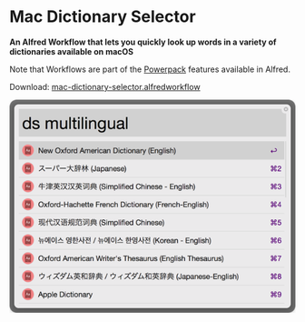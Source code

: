 # Mac Dictionary Selector

**An Alfred Workflow that lets you quickly look up words in a variety of dictionaries available on macOS**

Note that Workflows are part of the [Powerpack](https://www.alfredapp.com/powerpack/) features available in Alfred.

Download: [mac-dictionary-selector.alfredworkflow](https://github.com/yohasebe/mac-dictionary-selector/raw/master/Mac%20Dictionary%20Selector.alfredworkflow)

![screenshot](https://raw.githubusercontent.com/yohasebe/mac-dictionary-selector/master/img/mac-dictionary-selector.png)

